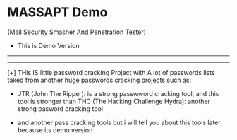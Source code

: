 # MASSAPT Demo
(Mail Security Smasher And Penetration Tester)

- This is Demo Version
------------------------------------------------------------------------------------------------------------------------------------------
------------------------------------------------------------------------------------------------------------------------------------------
[+] THis IS little password cracking Project with A lot of passwords lists taked from another huge passwords cracking projects such as:

- JTR (John The Ripper): is a strong passwword cracking tool, and this tool is stronger than THC (The Hacking Challenge Hydra): another strong pasword cracking tool 


- and another pass cracking tools but i will tell you about this tools later because its demo version
